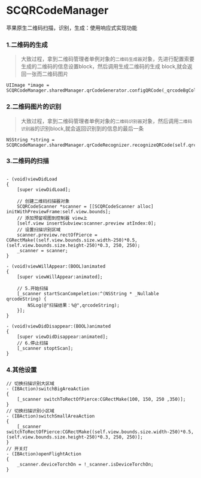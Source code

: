 # SCQRCodeManager
苹果原生二维码扫描，识别，生成：使用响应式实现功能


### 1.二维码的生成

> 大致过程，拿到二维码管理者单例对象的`二维码生成器`对象，先进行配置索要生成的二维码的信息设置block，然后调用生成二维码的生成 block,就会返回一张而二维码图片
```objc
UIImage *image = SCQRCodeManager.sharedManager.qrCodeGenerator.configQRCode(_qrcodeBgColor,_qrcodeDotColor,CGSizeZero).next.createQRCode(self.qrcodeField.text);
```

### 2.二维码图片的识别

> 大致过程，拿到二维码管理者单例对象的`二维码识别器`对象，然后调用`二维码识别器`的识别block,就会返回识别到的信息的最后一条
```objc
NSString *string = SCQRCodeManager.sharedManager.qrCodeRecognizer.recognizeQRCode(self.qrcodeImageView.image);

```

### 3.二维码的扫描

```objc

- (void)viewDidLoad
{
    [super viewDidLoad];

    // 创建二维码扫描器对象
    SCQRCodeScanner *scanner = [[SCQRCodeScanner alloc] initWithPreviewFrame:self.view.bounds];
    // 添加预留视图到控制器 view上
    [self.view insertSubview:scanner.preview atIndex:0];
    // 设置扫描识别区域
    scanner.preview.rectOfPierce = CGRectMake((self.view.bounds.size.width-250)*0.5, (self.view.bounds.size.height-250)*0.3, 250, 250);
    _scanner = scanner;
}

- (void)viewWillAppear:(BOOL)animated
{
    [super viewWillAppear:animated];

    // 5.开始扫描
    [_scanner startScanCompeletion:^(NSString * _Nullable qrcodeString) {
        NSLog(@"扫描结果：%@",qrcodeString);
    }];
}

- (void)viewDidDisappear:(BOOL)animated
{
    [super viewDidDisappear:animated];
    // 6.停止扫描
    [_scanner stoptScan];
}

```
### 4.其他设置
```objc
// 切换扫描识别大区域
- (IBAction)switchBigAreaAction 
{
    [_scanner switchToRectOfPierce:CGRectMake(100, 150, 250 ,350)];
}
// 切换扫描识别小区域
- (IBAction)switchSmallAreaAction 
{
    [_scanner switchToRectOfPierce:CGRectMake((self.view.bounds.size.width-250)*0.5, (self.view.bounds.size.height-250)*0.3, 250, 250)];
}
// 开关灯
- (IBAction)openFlightAction
{
    _scanner.deviceTorchOn = !_scanner.isDeviceTorchOn;
}

```

